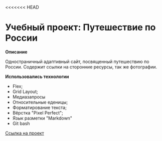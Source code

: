 <<<<<<< HEAD
# Учебный проект: Путешествие по России

**Описание**

  Одностраничный адаптивный сайт, посвященный путешествию по России. Содержит ссылки
на сторонние ресурсы, так же фотографии.

**Использовались технологии**
* Flex;
* Grid Layout;
* Медиазапросы
* Относительные еденицы;
* Форматирование текста;
* Вёрстка "Pixel Perfect";
* Язык разметки "Markdown"
* Git bash

[Ссылка на проект](https://alexandr-ilin.github.io/russian-travel/index.html "Учебная работа №3")
